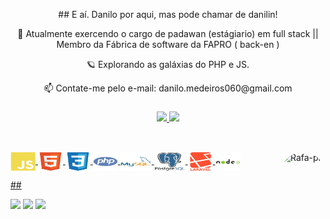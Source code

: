 <p align="center"> ## E aí. Danilo por aqui, mas pode chamar de danilin! </p>

<p align="center">  🔭 Atualmente exercendo o cargo de padawan (estágiario) em full stack ||  Membro da Fábrica de software da FAPRO ( back-en ) </p>
<p align="center">  🪐 Explorando as galáxias do PHP e JS. </p>
<p align="center">  📫 Contate-me pelo e-mail: danilo.medeiros060@gmail.com </p>

###

<div align="center">
  <a href="https://github.com/Danilo-Medeiros060">
  <img height="180em" src="https://github-readme-stats.vercel.app/api?username=danilo-medeiros060&show_icons=true&theme=dark&include_all_commits=true&count_private=true"/>
  <img height="180em" src="https://github-readme-stats.vercel.app/api/top-langs/?username=danilo-medeiros060&layout=compact&langs_count=7&theme=dark"/>
</div>
  
  ##
  <p align="center">
  <div style="display: inline_block"><br>
  <img align="center" alt="Rafa-Js" height="30" width="40" src="https://raw.githubusercontent.com/devicons/devicon/master/icons/javascript/javascript-plain.svg">
  <img align="center" alt="Rafa-HTML" height="30" width="40" src="https://raw.githubusercontent.com/devicons/devicon/master/icons/html5/html5-original.svg">
  <img align="center" alt="Rafa-CSS" height="30" width="40" src="https://raw.githubusercontent.com/devicons/devicon/master/icons/css3/css3-original.svg">
   <img align="center" alt="Rafa-CSS" height="30" width="40" src="https://github.com/devicons/devicon/blob/master/icons/php/php-plain.svg">
   <img align="center" alt="Rafa-CSS" height="30" width="50" src="https://raw.githubusercontent.com/devicons/devicon/2ae2a900d2f041da66e950e4d48052658d850630/icons/mysql/mysql-original-wordmark.svg"> 
    <img align="center" alt="Rafa-CSS" height="30" width="50" src="https://github.com/devicons/devicon/blob/master/icons/postgresql/postgresql-original-wordmark.svg"> 
    <img align="center" alt="Rafa-CSS" height="30" width="40" src="https://github.com/devicons/devicon/blob/master/icons/laravel/laravel-plain-wordmark.svg">
    <img align="center" alt="Rafa-CSS" height="30" width="40" src="https://github.com/devicons/devicon/blob/master/icons/nodejs/nodejs-original-wordmark.svg">  
    <img align="right" alt="Rafa-pic" height="150" style="border-radius:50px;" src="https://i.pinimg.com/originals/4b/7f/25/4b7f256216e941399da50c0ddd582ab9.gif">
    
</div>
  </p>
  ##
  <p align="center">
  <div>
  <a href="https://www.instagram.com/danilo.medeiros16/" target="_blank"><img src="https://img.shields.io/badge/-Instagram-%23E4405F?style=for-the-badge&logo=instagram&logoColor=white" target="_blank"></a>
  <a href = "mailto:danilo.medeiros060@gmail.com"><img src="https://img.shields.io/badge/-Gmail-%23333?style=for-the-badge&logo=gmail&logoColor=white" target="_blank"></a>
  <a href="https://www.linkedin.com/in/danilo-medeiros-447775186/" target="_blank"><img src="https://img.shields.io/badge/-LinkedIn-%230077B5?style=for-the-badge&logo=linkedin&logoColor=white" target="_blank"></a> 
  </div>
  </p>
